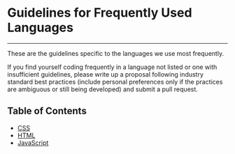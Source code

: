 # Guidelines for Frequently Used Languages


---

These are the guidelines specific to the languages we use most frequently. 

If you find yourself coding frequently in a language not listed or one with 
insufficient guidelines, please write up a proposal following industry standard
best practices (include personal preferences only if the practices are 
ambiguous or still being developed) and submit a pull request.

## Table of Contents

* [CSS](https://github.com/thejamesdempsey/Code-Style-Guidelines/blob/master/Languages/css.md)
* [HTML](https://github.com/thejamesdempsey/Code-Style-Guidelines/blob/master/Languages/html.md)
* [JavaScript](https://github.com/thejamesdempsey/Code-Style-Guidelines/tree/master/Languages/javascript.md)


